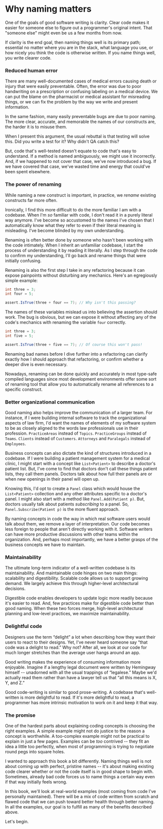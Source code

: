 # Why naming matters

One of the goals of good software writing is clarity. Clear code makes it easier for someone else to figure out a programmer's original intent. That "someone else" might even be us a few months from now.

If clarity is the end goal, then naming things well is its primary path; essential no matter where you are in the stack, what language you use, or how nicely you think the code is otherwise written. If you name things well, you write clearer code. 

### Reduced human error

There are many well-documented cases of medical errors causing death or injury that were easily preventable. Often, the error was due to poor handwriting on a prescription or confusing labeling on a medical device. We can put the blame on the pharmacist or medical assistant for misreading things, or we can fix the problem by the way we write and present information.

In the same fashion, many easily preventable bugs are due to poor naming. The more clear, accurate, and memorable the names of our constructs are, the harder it is to misuse them.

When I present this argument, the usual rebuttal is that testing will solve this. Did you write a test for it? Why didn't QA catch this? 

But, code that's well-tested doesn't equate to code that's easy to understand. If a method is named ambiguously, we might use it incorrectly. And, if we happened to not cover that case, we've now introduced a bug. If we have covered that case, we've wasted time and energy that could've been spent elsewhere.

### The power of renaming

While naming a new construct is important, in practice, we _rename_ existing constructs far more often. 

Ironically, I find this more difficult to do the more familiar I am with a codebase. When I'm _so_ familiar with code, I don't read it in a purely literal way anymore. I've become so accustomed to the names I've chosen that I automatically know what they refer to even if their literal meaning is misleading. I've become blinded by my own understanding.

Renaming is often better done by someone who hasn't been working with the code intimately. When I inherit an unfamiliar codebase, I start the process of understanding it by reading it literally. As I step through the code to confirm my understanding, I'll go back and rename things that were initially confusing. 

Renaming is also the first step I take in any refactoring because it can expose painpoints without disturbing any mechanics. Here's an egregiously simple example:

```C#
int three = 3;
int four = 5;

assert.IsTrue(three + four == 7); // Why isn't this passing?
```

The names of these variables mislead us into believing the assertion should work. The bug is obvious, but we can expose it without affecting any of the code's mechanics with renaming the variable `four` correctly.

```C#
int three = 3;
int five = 5;

assert.IsTrue(three + five == 7); // Of course this won't pass!
```

Renaming bad names before I dive further into a refactoring can clarify exactly how I should approach that refactoring, or confirm whether a deeper dive is even necessary.

Nowadays, renaming can be done quickly and accurately in most type-safe compiled languages since most development environments offer some sort of renaming tool that allow you to automatically rename all references to a specific construct. 

### Better organizational communication

Good naming also helps improve the communication of a larger team. For instance, if I were building internal software to track the organizational aspects of law firm, I'd want the names of elements of my software system to be as closely aligned to the words law professionals use in their profession. `PracticeAreas` instead of `Topics`. `PracticeGroups` instead of `Teams`. `Clients` instead of `Customers`. `Attorneys` and `Paralegals` instead of `Employees`.

Business concepts can also dictate the kind of structures introduced in a codebase. If I were building a patient management system for a medical clinic, I might start with a concept like `List<Patient>` to describe a doctor's patient list. But, I've come to find that doctors don't call these things patient lists, they call them panels. Doctors talk about how full their panels are or when new openings in their panel will open up.

Knowing this, I'd opt to create a `Panel` class which would house the `List<Patient>` collection and any other attributes specific to a doctor's panel. I might also start with a method like `Panel.Add(Patient p)`. But, doctors usually talk about patients _subscribing_ to a panel. So, `Panel.Subscribe(Patient p)` is the more fluent approach.

By naming concepts in code the way in which real software users would talk about them, we remove a layer of interpretation.  Our code becomes less foreign to people that aren't directly working with it. Software writers can have more productive discussions with other teams within the organization. And, perhaps most importantly, we have a better grasps of the business concepts we have to maintain.

### Maintainability

The ultimate long-term indicator of a well-written codebase is its maintainability. And maintainable code hinges on two main things: scalability and digestibility. Scalable code allows us to support growing demand. We largely achieve this through higher-level architectural decisions. 

Digestible code enables developers to update logic more readily because it's easier to read. And, few practices make for digestible code better than good naming. When these two forces merge, high-level architectural planning and low-level practices, we maximize maintainability.

### Delightful code

Designers use the term “delight” a lot when describing how they want their users to react to their designs. Yet, I've never heard someone say “that code was a delight to read.” Why not? After all, we look at our code for much longer stretches than the average user hangs around an app.

Good writing makes the experience of consuming information more enjoyable. Imagine if a lengthy legal document were written by Hemingway himself -- unadorned with all the usual trappings of “legalese.” Maybe we'd actually read them rather than have a lawyer tell us that “all this means is X, Y, and Z.”

Good code-writing is similar to good prose-writing. A codebase that's well-written is more delightful to read. If it's more delightful to read, a programmer has more intrinsic motivation to work on it and keep it that way.

### The promise

One of the hardest parts about explaining coding concepts is choosing the right examples.  A simple example might not do justice to the reason a concept is worthwhile. A too-complex example might not be practical to explain in just a few pages. Examples can be _too_ contrived -- they fit an idea a little too perfectly, when most of programming is trying to negotiate round pegs into square holes.

I wanted to approach this book a bit differently. Naming things well is not about coming up with perfect, pristine names -- it's about making existing code clearer whether or not the code itself is in good shape to begin with. Sometimes, already bad code forces us to name things a certain way even if that way initially feels wrong.  

In this book, we'll look at real-world examples (most coming from code I've personally maintained). There will be a mix of code written from scratch and flawed code that we can push toward better health through better naming. In all the examples, our goal is to fulfill as many of the benefits described above.

Let's begin.
